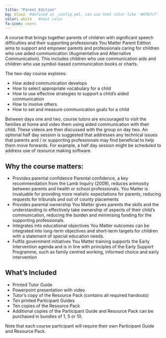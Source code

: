 ```yaml
---
title: "Parent Edition"
bg: blue2  #defined in _config.yml, can use html color like '#0fbfcf'
color: white   #text color
fa-icon: users
---
```


A course that brings together parents of children with significant speech difficulties and their supporting professionals
You Matter Parent Edition aims to support and empower parents and professionals caring for children who use aided communication (Augmentative and Alternative Communication). This includes children who use communication aids and children who use symbol-based communication books or charts.

The two-day course explores: 

* How aided communication develops
* How to select appropriate vocabulary for a child
* How to use effective strategies to support a child’s aided communication
* How to involve others
* How to set and measure communication goals for a child

Between days one and two, course tutors are encouraged to visit the families at home and video them using aided communication with their child.  These videos are then discussed with the group on day two.
An optional half day session is suggested that addresses any technical issues that parents and / or supporting professionals may find beneficial to help them move forwards.  For example, a half day session might be scheduled to address use of resource making software.

## Why the course matters:
* Provides parental confidence Parental confidence, a key recommendation from the Lamb Inquiry (2009), reduces animosity between parents and health or school professionals. You Matter is invaluable for providing more realistic expectations for parents, reducing requests for tribunals and out of county placements
* Provides parental ownership You Matter gives parents the skills and the understanding to effectively take ownership of aspects of their child’s communication, reducing the burden and minimising funding for the supporting professionals.
* Integrates into educational objectives You Matter outcomes can be integrated into long-term objectives and short-term targets for children with a statement of special education needs.
* Fulfils government initiatives You Matter training supports the Early Intervention agenda and is in line with principles of the Early Support Programme, such as family centred working, informed choice and early intervention

## What’s Included

* Printed Tutor Guide
* Powerpoint presentation with video 
* Tutor’s copy of the Resource Pack (contains all required handouts)
* Ten printed Participant Guides
* Ten copies of the Resource Pack
* Additional copies of the Participant Guide and Resource Pack can be purchased in bundles of 1, 5 or 10.

Note that each course participant will require their own Participant Guide and Resource Pack.
